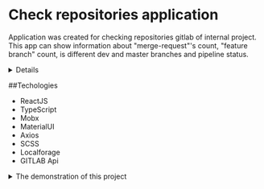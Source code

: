 # Check repositories application

Application was created for checking repositories gitlab of internal project.
This app can show information about "merge-request"'s count, "feature branch" count, is different dev and master branches and pipeline status.

<details>
  <summaru>To run this application locally</summaru>
  <ol>
    <li>Download this project</li>
    <li>Run command npm/yarn install to install all dependencies</li>
    <li>After installation of dependencies run command npm/yarn start</li>
    <li>The application will started on http://localhost:PORT / http://127.0.0.1:PORT (Basically port is 3000 but can be any other)</li>
  </ol>
</details>

##Techologies
<ul>
  <li>ReactJS</li>
  <li>TypeScript</li>
  <li>Mobx</li>
  <li>MaterialUI</li>
  <li>Axios</li>
  <li>SCSS</li>
  <li>Localforage</li>
  <li>GITLAB Api</li>
</ul>

<details>
  <summary>The demonstration of this project</summary>
  The main page is Auth page. It require email and password to connect to Gitlab
  ![image](https://github.com/user-attachments/assets/4235241c-1d05-4586-a294-7e1bebe390c0)
  Using wrong email or password causes pop-up notification
  ![image](https://github.com/user-attachments/assets/356d42d0-a0d5-4cad-851a-b0922f441b2a)
  Second page contains header with name of page, button to add project and icon of profile.
  ![image](https://github.com/user-attachments/assets/90f1c39a-ae18-4d4a-97ce-a5efe1233ee5)
  The third page contains header with name of project, types of sorting, reload and back buttons and card with project list.
  ![image](https://github.com/user-attachments/assets/390eb4e9-4e7c-4970-a48f-36ec4a794162)
</details>
